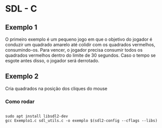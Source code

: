 # SDL - C
## Exemplo 1

O primeiro exemplo é um pequeno jogo em que o objetivo do jogador é conduzir um quadrado amarelo até colidir com os quadrados vermelhos, consumindo-os. Para vencer, o jogador precisa consumir todos os quadrados vermelhos dentro do limite de 30 segundos. Caso o tempo se esgote antes disso, o jogador será derrotado.

## Exemplo 2

Cria quadrados na posição dos cliques do mouse

### Como rodar 

```

sudo apt install libsdl2-dev 
gcc Exemplo1.c sdl_utils.c -o exemplo $(sdl2-config --cflags --libs)

```
